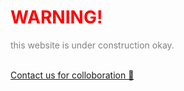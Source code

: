 <h1 style="color:red">WARNING! </h1>
<p style="color:gray"> this website is under construction okay. </p>
<br />
<a href="ghaznaprogrammar.com/contact"> Contact us for colloboration  🤙</a>
